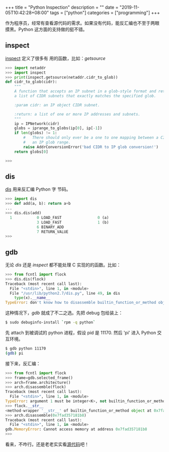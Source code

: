 +++
title = "Python Inspection"
description = ""
date = "2019-11-05T10:42:28+08:00"
tags = ["python"]
categories = ["programming"]
+++

作为程序员，经常有查看源代码的需求。如果没有代码，能反汇编也不至于两眼
摸黑。Python 这方面的支持做的挺不错。

## inspect

[inspect](https://docs.python.org/3/library/inspect.html) 定义了很多有
用的函数，比如：_getsource_

~~~py
>>> import netaddr
>>> import inspect
>>> print(inspect.getsource(netaddr.cidr_to_glob))
def cidr_to_glob(cidr):
    """
    A function that accepts an IP subnet in a glob-style format and returns
    a list of CIDR subnets that exactly matches the specified glob.

    :param cidr: an IP object CIDR subnet.

    :return: a list of one or more IP addresses and subnets.
    """
    ip = IPNetwork(cidr)
    globs = iprange_to_globs(ip[0], ip[-1])
    if len(globs) != 1:
        #   There should only ever be a one to one mapping between a CIDR and
        #   an IP glob range.
        raise AddrConversionError('bad CIDR to IP glob conversion!')
    return globs[0]

>>>
~~~

## dis

[dis](https://docs.python.org/3/library/dis.html) 用来反汇编 Python 字
节码。

~~~py
>>> import dis
>>> def add(a, b): return a+b
...
>>> dis.dis(add)
  1           0 LOAD_FAST                0 (a)
              3 LOAD_FAST                1 (b)
              6 BINARY_ADD
              7 RETURN_VALUE
>>>
~~~

## gdb

无论 _dis_ 还是 _inspect_ 都不能处理 C 实现的的函数。比如：

~~~py
>>> from fcntl import flock
>>> dis.dis(flock)
Traceback (most recent call last):
  File "<stdin>", line 1, in <module>
  File "/usr/lib/python2.7/dis.py", line 49, in dis
    type(x).__name__
TypeError: don't know how to disassemble builtin_function_or_method objects
~~~

这种情况下，_gdb_ 就成了不二之选。先把 debug 包给装上：

~~~sh
$ sudo debuginfo-install `rpm -q python`
~~~

先 attach 到被调试的 python 进程，假设 pid 是 11170. 然后 'pi' 进入
Python 交互环境。

~~~sh
$ gdb python 11170
(gdb) pi
~~~

接下来，反汇编：

~~~py
>>> from fcntl import flock
>>> frame=gdb.selected_frame()
>>> arch=frame.architecture()
>>> arch.disassemble(flock)
Traceback (most recent call last):
  File "<stdin>", line 1, in <module>
TypeError: argument 1 must be integer<K>, not builtin_function_or_method
>>> flock.__str__
<method-wrapper '__str__' of builtin_function_or_method object at 0x7fad357181b8>
>>> arch.disassemble(0x7fad357181b8)
Traceback (most recent call last):
  File "<stdin>", line 1, in <module>
gdb.MemoryError: Cannot access memory at address 0x7fad357181b8
>>>
~~~

看来，不咋行。还是老老实实看[源代码](https://github.com/python/cpython/blob/master/Modules/fcntlmodule.c#L38)吧！
